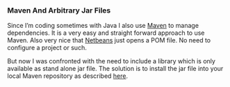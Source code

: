 ### Maven And Arbitrary Jar Files

Since  I’m  coding  sometimes  with  Java   I  also  use  [Maven][1]  to  manage
dependencies. It  is a  very easy  and straight forward  approach to  use Maven.
Also very nice that [Netbeans][2] just opens  a POM file. No need to configure a
project or such.

But  now I  was confronted  with the  need to  include a  library which  is only
available as stand alone jar file. The  solution is to install the jar file into
your local Maven repository as described [here][3].

[1]: http://maven.apache.org/
[2]: http://netbeans.org/
[3]: http://www.zparacha.com/include-externaljar-file-in-maven/